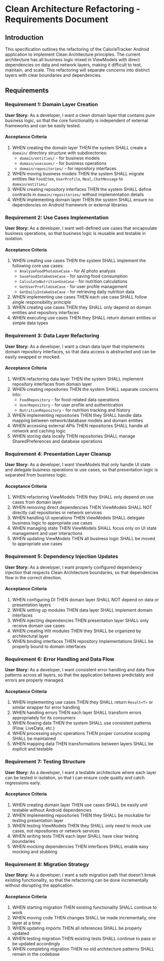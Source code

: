 # Clean Architecture Refactoring - Requirements Document

## Introduction

This specification outlines the refactoring of the CalorieTracker Android application to implement Clean Architecture principles. The current architecture has all business logic mixed in ViewModels with direct dependencies on data and network layers, making it difficult to test, maintain, and scale. This refactoring will separate concerns into distinct layers with clear boundaries and dependencies.

## Requirements

### Requirement 1: Domain Layer Creation

**User Story:** As a developer, I want a clean domain layer that contains pure business logic, so that the core functionality is independent of external frameworks and can be easily tested.

#### Acceptance Criteria

1. WHEN creating the domain layer THEN the system SHALL create a `domain/` directory structure with subdirectories:
   - `domain/entities/` - for business models
   - `domain/usecases/` - for business operations
   - `domain/repositories/` - for repository interfaces
2. WHEN moving business models THEN the system SHALL migrate entities like `FoodItem`, `UserProfile`, `Meal`, `ChatMessage` to `domain/entities/`
3. WHEN creating repository interfaces THEN the system SHALL define contracts in `domain/repositories/` without implementation details
4. WHEN implementing domain layer THEN the system SHALL ensure no dependencies on Android framework or external libraries

### Requirement 2: Use Cases Implementation

**User Story:** As a developer, I want well-defined use cases that encapsulate business operations, so that business logic is reusable and testable in isolation.

#### Acceptance Criteria

1. WHEN creating use cases THEN the system SHALL implement the following core use cases:
   - `AnalyzeFoodPhotoUseCase` - for AI photo analysis
   - `SaveFoodIntakeUseCase` - for saving food consumption
   - `CalculateNutritionUseCase` - for nutrition calculations
   - `GetUserProfileUseCase` - for user profile management
   - `GetDailyIntakeUseCase` - for retrieving daily nutrition data
2. WHEN implementing use cases THEN each use case SHALL follow single responsibility principle
3. WHEN creating use cases THEN they SHALL only depend on domain entities and repository interfaces
4. WHEN executing use cases THEN they SHALL return domain entities or simple data types

### Requirement 3: Data Layer Refactoring

**User Story:** As a developer, I want a clean data layer that implements domain repository interfaces, so that data access is abstracted and can be easily swapped or mocked.

#### Acceptance Criteria

1. WHEN refactoring data layer THEN the system SHALL implement repository interfaces from domain layer
2. WHEN creating repositories THEN the system SHALL separate concerns into:
   - `FoodRepository` - for food-related data operations
   - `UserRepository` - for user profile and authentication
   - `NutritionRepository` - for nutrition tracking and history
3. WHEN implementing repositories THEN they SHALL handle data mapping between network/database models and domain entities
4. WHEN accessing external APIs THEN repositories SHALL handle all network and caching logic
5. WHEN storing data locally THEN repositories SHALL manage SharedPreferences and database operations

### Requirement 4: Presentation Layer Cleanup

**User Story:** As a developer, I want ViewModels that only handle UI state and delegate business operations to use cases, so that presentation logic is separated from business logic.

#### Acceptance Criteria

1. WHEN refactoring ViewModels THEN they SHALL only depend on use cases from domain layer
2. WHEN removing direct dependencies THEN ViewModels SHALL NOT directly call repositories or network services
3. WHEN handling UI operations THEN ViewModels SHALL delegate business logic to appropriate use cases
4. WHEN managing state THEN ViewModels SHALL focus only on UI state management and user interactions
5. WHEN updating ViewModels THEN all business logic SHALL be moved to appropriate use cases

### Requirement 5: Dependency Injection Updates

**User Story:** As a developer, I want properly configured dependency injection that respects Clean Architecture boundaries, so that dependencies flow in the correct direction.

#### Acceptance Criteria

1. WHEN configuring DI THEN domain layer SHALL NOT depend on data or presentation layers
2. WHEN setting up modules THEN data layer SHALL implement domain interfaces
3. WHEN injecting dependencies THEN presentation layer SHALL only receive domain use cases
4. WHEN creating Hilt modules THEN they SHALL be organized by architectural layer
5. WHEN binding interfaces THEN repository implementations SHALL be properly bound to domain interfaces

### Requirement 6: Error Handling and Data Flow

**User Story:** As a developer, I want consistent error handling and data flow patterns across all layers, so that the application behaves predictably and errors are properly managed.

#### Acceptance Criteria

1. WHEN implementing use cases THEN they SHALL return `Result<T>` or similar wrapper for error handling
2. WHEN handling errors THEN each layer SHALL transform errors appropriately for its consumers
3. WHEN flowing data THEN the system SHALL use consistent patterns (Flow, LiveData, etc.)
4. WHEN processing async operations THEN proper coroutine scoping SHALL be maintained
5. WHEN mapping data THEN transformations between layers SHALL be explicit and testable

### Requirement 7: Testing Structure

**User Story:** As a developer, I want a testable architecture where each layer can be tested in isolation, so that I can ensure code quality and catch regressions early.

#### Acceptance Criteria

1. WHEN creating domain layer THEN use cases SHALL be easily unit testable without Android dependencies
2. WHEN implementing repositories THEN they SHALL be mockable for testing presentation layer
3. WHEN testing ViewModels THEN they SHALL only need to mock use cases, not repositories or network services
4. WHEN writing tests THEN each layer SHALL have clear testing boundaries
5. WHEN mocking dependencies THEN interfaces SHALL enable easy mocking and stubbing

### Requirement 8: Migration Strategy

**User Story:** As a developer, I want a safe migration path that doesn't break existing functionality, so that the refactoring can be done incrementally without disrupting the application.

#### Acceptance Criteria

1. WHEN starting migration THEN existing functionality SHALL continue to work
2. WHEN moving code THEN changes SHALL be made incrementally, one layer at a time
3. WHEN updating imports THEN all references SHALL be properly updated
4. WHEN testing migration THEN existing tests SHALL continue to pass or be updated accordingly
5. WHEN completing migration THEN no old architecture patterns SHALL remain in the codebase